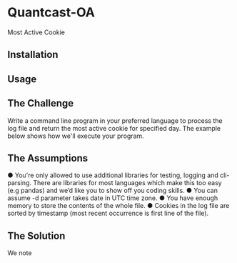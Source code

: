 # Quantcast-OA
Most Active Cookie

## Installation

## Usage

## The Challenge

Write a command line program in your preferred language to process the log file and return the most active cookie for specified day. The example below shows how we'll execute your program.

## The Assumptions

● You're only allowed to use additional libraries for testing, logging and cli-parsing. There are libraries for most languages which make this too easy (e.g pandas) and we’d like you to show off you coding skills.
● You can assume -d parameter takes date in UTC time zone.
● You have enough memory to store the contents of the whole file.
● Cookies in the log file are sorted by timestamp (most recent occurrence is first line of the file).

## The Solution

We note 
